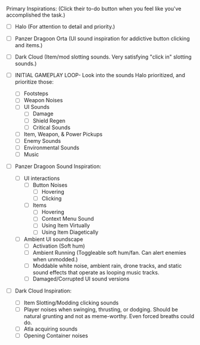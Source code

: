 Primary Inspirations: (Click their to-do button when you feel like you've accomplished the task.)
- [ ] Halo (For attention to detail and priority.)
- [ ] Panzer Dragoon Orta (UI sound inspiration for addictive button clicking and items.)
- [ ] Dark Cloud (Item/mod slotting sounds. Very satisfying "click in" slotting sounds.)


- [ ] INITIAL GAMEPLAY LOOP- Look into the sounds Halo prioritized, and prioritize those:
	- [ ] Footsteps
	- [ ] Weapon Noises
	- [ ] UI Sounds
		- [ ] Damage
		- [ ] Shield Regen
		- [ ] Critical Sounds
	- [ ] Item, Weapon, & Power Pickups
	- [ ] Enemy Sounds
	- [ ] Environmental Sounds
	- [ ] Music
- [ ] Panzer Dragoon Sound Inspiration:
	- [ ] UI interactions
		- [ ] Button Noises
			- [ ] Hovering
			- [ ] Clicking
		- [ ] Items
			- [ ] Hovering
			- [ ] Context Menu Sound
			- [ ] Using Item Virtually
			- [ ] Using Item Diagetically
	- [ ] Ambient UI soundscape
		- [ ] Activation (Soft hum)
		- [ ] Ambient Running (Toggleable soft hum/fan. Can alert enemies when unmodded.)
		- [ ] Moddable white noise, ambient rain, drone tracks, and static sound effects that operate as looping music tracks.
		- [ ] Damaged/Corrupted UI sound versions
- [ ] Dark Cloud Inspiration:
	- [ ] Item Slotting/Modding clicking sounds
	- [ ] Player noises when swinging, thrusting, or dodging. Should be natural grunting and not as meme-worthy. Even forced breaths could do.
	- [ ] Atla acquiring sounds
	- [ ] Opening Container noises